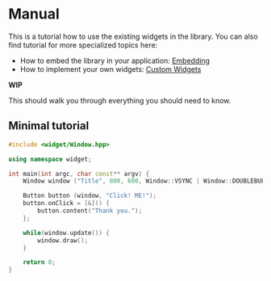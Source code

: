 # Manual

This is a tutorial how to use the existing widgets in the library.
You can also find tutorial for more specialized topics here:
- How to embed the library in your application: [Embedding](Embedding.md)
- How to implement your own widgets: [Custom Widgets](CustomWidgets.md)

**WIP**

This should walk you through everything you should need to know.

## Minimal tutorial

```c++
#include <widget/Window.hpp>

using namespace widget;

int main(int argc, char const** argv) {
	Window window ("Title", 800, 600, Window::VSYNC | Window::DOUBLEBUFFERED);

	Button button (window, "Click! ME!");
	button.onClick = [&]() {
		button.content("Thank you.");
	};

	while(window.update()) {
		window.draw();
	}

	return 0;
}
```
